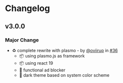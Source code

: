 # Changelog

## v3.0.0

### Major Change

- ♻️ complete rewrite with plasmo - by [@oviirup](https://github.com/oviirup) in [#36](https://github.com/oviirup/jiosaavn-downloader/pull/36)
  - 📦 using plasmo.js as framework
  - 📦 using react 19
  - 🚫 functional ad blocker
  - 🎨 dark theme based on system color scheme
